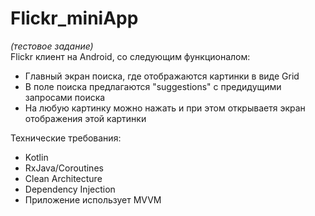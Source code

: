 # Flickr_miniApp   
*(тестовое задание)*  
Flickr клиент на Android, со следующим функционалом:
- Главный экран поиска, где отображаются картинки в виде Grid
- В поле поиска предлагаются "suggestions" с предидущими запросами поиска
- На любую картинку можно нажать и при этом открываетя экран отображения этой картинки

Технические требования:
- Kotlin
- RxJava/Coroutines
- Clean Architecture
- Dependency Injection
- Приложение использует MVVM
